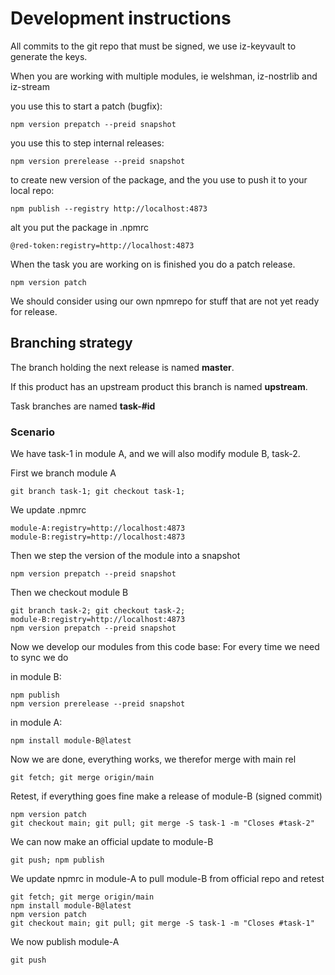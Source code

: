 # Development instructions

All commits to the git repo that must be signed, we use iz-keyvault to generate the keys.

When you are working with multiple modules, ie welshman, iz-nostrlib and iz-stream

you use this to start a patch (bugfix):

    npm version prepatch --preid snapshot

you use this to step internal releases:

    npm version prerelease --preid snapshot

to create new version of the package, and the you use to push it to your local repo:

    npm publish --registry http://localhost:4873

alt you put the package in .npmrc

    @red-token:registry=http://localhost:4873

When the task you are working on is finished you do a patch release.

    npm version patch 

We should consider using our own npmrepo for stuff that are not yet ready for release.

## Branching strategy

The branch holding the next release is named **master**.

If this product has an upstream product this branch is named **upstream**.

Task branches are named **task-#id**

### Scenario

We have task-1 in module A, and we will also modify module B, task-2.

First we branch module A 

    git branch task-1; git checkout task-1; 

We update .npmrc

    module-A:registry=http://localhost:4873
    module-B:registry=http://localhost:4873

Then we step the version of the module into a snapshot

    npm version prepatch --preid snapshot

Then we checkout module B

    git branch task-2; git checkout task-2;
    module-B:registry=http://localhost:4873
    npm version prepatch --preid snapshot

Now we develop our modules from this code base: For every time we need to sync we do

in module B:

    npm publish
    npm version prerelease --preid snapshot

in module A:

    npm install module-B@latest

Now we are done, everything works, we therefor merge with main rel

    git fetch; git merge origin/main

Retest, if everything goes fine make a release of module-B (signed commit)

    npm version patch
    git checkout main; git pull; git merge -S task-1 -m "Closes #task-2"

We can now make an official update to module-B

    git push; npm publish 

We update npmrc in module-A to pull module-B from official repo and retest

    git fetch; git merge origin/main
    npm install module-B@latest
    npm version patch
    git checkout main; git pull; git merge -S task-1 -m "Closes #task-1"

We now publish module-A

    git push
